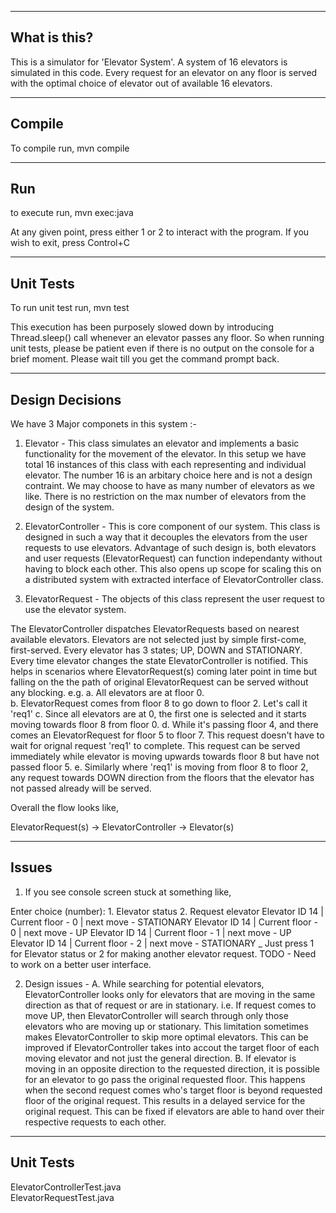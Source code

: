 ----------------------
What is this?
----------------------
This is a simulator for 'Elevator System'. A system of 16 elevators
is simulated in this code. Every request for an elevator on any 
floor is served with the optimal choice of elevator out of available
16 elevators.

----------------------
Compile
----------------------

To compile run, mvn compile

----------------------
Run
----------------------

to execute run, mvn exec:java

At any given point, press either 1 or 2 to interact with the program.
If you wish to exit, press Control+C

-------------------------
Unit Tests
-------------------------

To run unit test run, mvn test

This execution has been purposely slowed down by introducing Thread.sleep() call
whenever an elevator passes any floor. So when running unit tests, please be
patient even if there is no output on the console for a brief moment. Please
wait till you get the command prompt back.

-------------------------
Design Decisions
-------------------------
We have 3 Major componets in this system :-

1. Elevator - This class simulates an elevator and implements a basic
functionality for the movement of the elevator. In this setup we have
total 16 instances of this class with each representing and individual
elevator. The number 16 is an arbitary choice here and is not a design
contraint. We may choose to have as many number of elevators as we 
like. There is no restriction on the max number of elevators from the
design of the system.

2. ElevatorController - This is core component of our system. This class
is designed in such a way that it decouples the elevators from the 
user requests to use elevators. Advantage of such design is, both 
elevators and user requests (ElevatorRequest) can function independanty
without having to block each other. This also opens up scope for scaling 
this on a distributed system with extracted interface of ElevatorController
class.
	
3. ElevatorRequest - The objects of this class represent the user request
to use the elevator system. 

The ElevatorController dispatches ElevatorRequests based on nearest available
elevators. Elevators are not selected just by simple first-come, first-served.
Every elevator has 3 states; UP, DOWN and STATIONARY. Every time elevator
changes the state ElevatorController is notified. This helps in scenarios
where ElevatorRequest(s) coming later point in time but falling on the the path of
original ElevatorRequest can be served without any blocking.
e.g. 
  a. All elevators are at floor 0.   
  b. ElevatorRequest comes from floor 8 to go down to floor 2. Let's call it
     'req1'
  c. Since all elevators are at 0, the first one is selected 
     and it starts moving towards floor 8 from floor 0.
  d. While it's passing floor 4, and there comes an ElevatorRequest
     for floor 5 to floor 7. This request doesn't have to wait for
     orignal request 'req1' to complete. This request can be served
     immediately while elevator is moving upwards towards floor 8 
     but have not passed floor 5.
  e. Similarly where 'req1' is moving from floor 8 to floor 2, any 
     request towards DOWN direction from the floors that the elevator
     has not passed already will be served. 

Overall the flow looks like, 

ElevatorRequest(s) -> ElevatorController -> Elevator(s)

-------------------------
Issues
-------------------------

1. If you see console screen stuck at something like,
<snip>
Enter choice (number): 
 1. Elevator status
 2. Request elevator
Elevator ID 14 | Current floor - 0 | next move - STATIONARY
Elevator ID 14 | Current floor - 0 | next move - UP
Elevator ID 14 | Current floor - 1 | next move - UP
Elevator ID 14 | Current floor - 2 | next move - STATIONARY
_
</snip>
Just press 1 for Elevator status or 2 for making another elevator request.
TODO - Need to work on a better user interface.

2. Design issues -
   A. While searching for potential elevators, ElevatorController
      looks only for elevators that are moving in the same direction as
      that of request or are in stationary. i.e. If request comes to 
      move UP, then ElevatorController will search through only those
      elevators who are moving up or stationary. 
      This limitation sometimes makes ElevatorController to skip more
      optimal elevators. This can be improved if ElevatorController
      takes into accout the target floor of each moving elevator 
      and not just the general direction. 
   B. If elevator is moving in an opposite direction to the requested 
      direction, it is possible for an elevator to go pass the original
      requested floor. This happens when the second request comes who's 
      target floor is beyond requested floor of the original request. 
      This results in a delayed service for the original request. This 
      can be fixed if elevators are able to hand over their respective
      requests to each other. 
	

-------------------------
Unit Tests
-------------------------
ElevatorControllerTest.java  
ElevatorRequestTest.java


